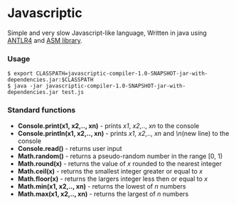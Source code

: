 Javascriptic
============

Simple and very slow Javascript-like language,
Written in java using [ANTLR4](http://antlr.org/) and [ASM library](http://asm.ow2.org/).

### Usage
    $ export CLASSPATH=javascriptic-compiler-1.0-SNAPSHOT-jar-with-dependencies.jar:$CLASSPATH
    $ java -jar javascriptic-compiler-1.0-SNAPSHOT-jar-with-dependencies.jar test.js
### Standard functions
*    **Console.print(x1, x2,.., xn)** - prints *x1*, *x2*,.., *xn* to the console
*    **Console.println(x1, x2,.., xn)** - prints *x1*, *x2*,.., *xn* and *\n*(new line) to the console
*    **Console.read()** - returns user input
*    **Math.random()** - returns a pseudo-random number in the range [0, 1)
*    **Math.round(x)** - returns the value of *x* rounded to the nearest integer
*    **Math.ceil(x)** - returns the smallest integer greater or equal to *x*
*    **Math.floor(x)** - returns the largers integer less then or equal to *x*
*    **Math.min(x1, x2,.., xn)** - returns the lowest of *n* numbers
*    **Math.max(x1, x2,.., xn)** - returns the largest of *n* numbers
